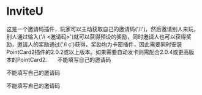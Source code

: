 # InviteU

这是一个邀请码插件，玩家可以主动获取自己的邀请码('/i')，然后邀请别人来玩，别人通过输入('/i <邀请码>')就可以获得预设的奖励，同时邀请人也可以获得奖励，邀请人的奖励通过('/i c')获得，奖励均为卡密插件，因此需要同时安装PointCard2插件的2.0.2或以上版本。如果需要自动发卡则需配合2.0.4或更高版本的PointCard2.
      
不能填写自己的邀请码      

不能填写自己的邀请码

不能填写自己的邀请码
